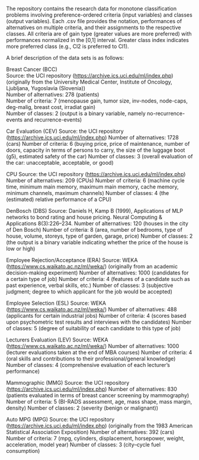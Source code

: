 The repository contains the research data for monotone classification problems involving preference-ordered criteria (input variables) and classes (output variables). Each .csv file provides the notation, performances of alternatives on multiple criteria, and their assignments to the respective classes. All criteria are of gain type (greater values are more preferred) with performances normalized in the [0,1] interval. Greater class index indicates more preferred class (e.g., Cl2 is preferred to Cl1).

A brief description of the data sets is as follows:

Breast Cancer (BCC)  
Source: the UCI repository (https://archive.ics.uci.edu/ml/index.php) (originally from the University Medical Center, Institute of Oncology, Ljubljana, Yugoslavia (Slovenia))  
Number of alternatives: 278 (patients)  
Number of criteria: 7 (menopause gain, tumor size, inv-nodes, node-caps, deg-malig, breast cost, irradiat gain)  
Number of classes: 2 (output is a binary variable, namely no-recurrence-events and recurrence-events)

Car Evaluation (CEV)
Source: the UCI repository (https://archive.ics.uci.edu/ml/index.php) Number of alternatives: 1728 (cars)
Number of criteria: 6 (buying price, price of maintenance, number of doors, capacity in terms of persons to carry, the size of the luggage boot (g5), estimated safety of the car)
Number of classes: 3 (overall evaluation of the car: unacceptable, acceptable, or good)

CPU
Source: the UCI repository (https://archive.ics.uci.edu/ml/index.php)
Number of alternatives: 209 (CPUs)
Number of criteria: 6 (machine cycle time, minimum main memory, maximum main memory, cache memory, minimum channels, maximum channels)
Number of classes: 4 (the (estimated) relative performance of a CPU)

DenBosch (DBS)
Source: Daniels H, Kamp B (1999), Applications of MLP networks to bond rating and house pricing. Neural Computing & Applications 8(3):226–234.
Number of alternatives: 120 (houses in the city of Den Bosch)
Number of criteria: 8 (area, number of bedrooms, type of house, volume, storeys, type of garden, garage, price)
Number of classes: 2 (the output is a binary variable indicating whether the price of the house is low or high)

Employee Rejection/Acceptance (ERA)
Source: WEKA (https://www.cs.waikato.ac.nz/ml/weka/) (originally from an academic decision-making experiment)
Number of alternatives: 1000 (candidates for a certain type of job)
Number of criteria: 4 (features of a candidate such as past experience, verbal skills, etc.)
Number of classes: 3 (subjective judgment; degree to which applicant for the job would be accepted) 

Employee Selection (ESL)
Source: WEKA (https://www.cs.waikato.ac.nz/ml/weka/)
Number of alternatives: 488 (applicants for certain industrial jobs)
Number of criteria: 4 (scores based upon psychometric test results and interviews with the candidates)
Number of classes: 5 (degree of suitability of each candidate to this type of job)

Lecturers Evaluation (LEV)
Source: WEKA (https://www.cs.waikato.ac.nz/ml/weka/) 
Number of alternatives: 1000 (lecturer evaluations taken at the end of MBA courses)
Number of criteria: 4 (oral skills and contributions to their professional/general knowledge)
Number of classes: 4 (comprehensive evaluation of each lecturer’s performance)

Mammographic (MMG)
Source: the UCI repository (https://archive.ics.uci.edu/ml/index.php) 
Number of alternatives: 830 (patients evaluated in terms of breast cancer screening by mammography)
Number of criteria: 5 (BI-RADS assessment, age, mass shape, mass margin, density)
Number of classes: 2 (severity (benign or malignant))

Auto MPG (MPG)
Source: the UCI repository (https://archive.ics.uci.edu/ml/index.php) (originally from the 1983 American Statistical Association Exposition)
Number of alternatives: 392 (cars)
Number of criteria: 7 (mpg, cylinders, displacement, horsepower, weight, acceleration, model year)
Number of classes: 3 (city–cycle fuel consumption)
